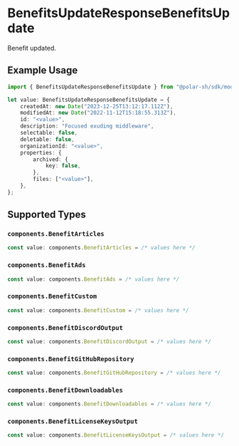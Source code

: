 # BenefitsUpdateResponseBenefitsUpdate

Benefit updated.

## Example Usage

```typescript
import { BenefitsUpdateResponseBenefitsUpdate } from "@polar-sh/sdk/models/operations";

let value: BenefitsUpdateResponseBenefitsUpdate = {
    createdAt: new Date("2023-12-25T13:12:17.112Z"),
    modifiedAt: new Date("2022-11-12T15:18:55.313Z"),
    id: "<value>",
    description: "Focused exuding middleware",
    selectable: false,
    deletable: false,
    organizationId: "<value>",
    properties: {
        archived: {
            key: false,
        },
        files: ["<value>"],
    },
};
```

## Supported Types

### `components.BenefitArticles`

```typescript
const value: components.BenefitArticles = /* values here */
```

### `components.BenefitAds`

```typescript
const value: components.BenefitAds = /* values here */
```

### `components.BenefitCustom`

```typescript
const value: components.BenefitCustom = /* values here */
```

### `components.BenefitDiscordOutput`

```typescript
const value: components.BenefitDiscordOutput = /* values here */
```

### `components.BenefitGitHubRepository`

```typescript
const value: components.BenefitGitHubRepository = /* values here */
```

### `components.BenefitDownloadables`

```typescript
const value: components.BenefitDownloadables = /* values here */
```

### `components.BenefitLicenseKeysOutput`

```typescript
const value: components.BenefitLicenseKeysOutput = /* values here */
```

